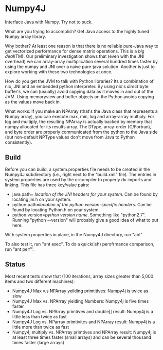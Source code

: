 Numpy4J
=======

Interface Java with Numpy.  Try not to suck.

What are you trying to accomplish? Get Java access to the highly tuned Numpy array
library.  

Why bother?  At least one reason is that there is no reliable pure-Java 
way to get vectorized performance for dense matrix operations. This is a
_big deal_(TM).  Our preliminary investigation shows that (even with
the JNI overhead) we can array-array multiplication several hundred times 
faster by using the numpy and JNI over a naive pure-java solution.  Another is
just to explore working with these two technologies at once.


How do you get the JVM to talk with Python libraries?  Its a combination of
nio, JNI and an embedded python interpreter.  By using nio's _direct_ byte buffer's,
we can (usually) avoid copying data as it moves in and out of the JVM.
Using memoryview and buffer objects on the Python avoids copying as the values
move back in.

What works:
If you make an NPArray (that's the Java class that represents a Numpy array), 
you can execute max, min, log and array-array multiply.  For log and multiply,
the resulting NPArray is actually backed by memory that numpy allocated for its results array. 
The DType, array-order (C/Fortran), and byte order are properly communicated 
from the python to the Java side 
(but non-default NPType values don't move from Java to Python consistently).

Build
------

Before you can build, a system.properties file needs to be created in the Numpy4J subdirectory 
(i.e., right next to the "build.xml" file).
The entries in system.properties are used by the c-compiler to properly do imports and linking.
This file has three key/value pairs:

* java.path= _location of the JNI headers for your system_. Can be found by locating jni.h on your system. 
* python.path=_location of the python version-specific headers_.  Can be found by locating Python.h on your system.
* python.version=_python version name_.  Something like "python2.7". Running "python --version" will probably give a good idea of what to put here.

With system.properties in place, in the Numpy4J directory, run "ant".

To also test it, run "ant exec".
To do a quick(ish) perofrmance comparison, run "ant perf".

Status
-------

Most recent tests show that (100 iterations, array sizes greater than 5,000 items and two different machines):

* Numpy4J Max v.s NPArray yeilding primtitives: Numpy4j is twice as slow 
* Numpy4J Max vs. NPArray yielding Numbers: Numpy4j is five times faster
* Numpy4J Log vs. NPArray primtives and double[] result: Numpy4j is a little less than twice as fast
* Numpy4J Log vs. NParray primtivites and NPArray result: Numpy4j is a little more than twice as fast
* Numpy4j multiply vs. NPArray primtives and NPArray result: Numpy4j is at least three times faster (small arrays) and can be several thousand times faster (large arrays)

